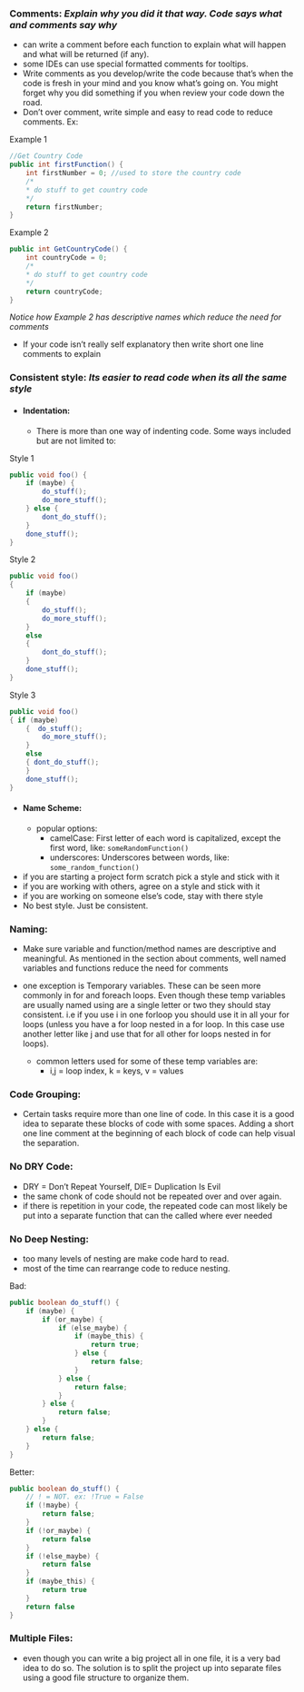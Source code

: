 ### **Comments:** _Explain why you did it that way. Code says what and comments say why_
* can write a comment before each function to explain what will happen and what will be returned (if any). 
* some IDEs can use special formatted comments for tooltips.
* Write comments as you develop/write the code because that’s when the code is fresh in your mind and you know what’s going on. You might forget why you did something if you when review your code down the road. 
* Don’t over comment, write simple and easy to read code to reduce comments. Ex:

Example 1
```java
//Get Country Code
public int firstFunction() {
    int firstNumber = 0; //used to store the country code
    /*
    * do stuff to get country code
    */
    return firstNumber;
}
```
Example 2
```java
public int GetCountryCode() {
    int countryCode = 0; 
    /*
    * do stuff to get country code
    */
    return countryCode;
}
```
 _Notice how Example 2 has descriptive names which reduce the need for comments_

* If your code isn’t really self explanatory then write short one line comments to explain

### **Consistent style:** _Its easier to read code when its all the same style_
* #### Indentation:
    * There is more than one way of indenting code. Some ways included but are not limited to:

Style 1
```java
public void foo() {
    if (maybe) {
        do_stuff();
        do_more_stuff();
    } else {
        dont_do_stuff();
    }
    done_stuff();
}
```
Style 2
```java
public void foo() 
{
    if (maybe) 
    {
        do_stuff();
        do_more_stuff();
    } 
    else 
    {
        dont_do_stuff();
    }
    done_stuff();
}
```
Style 3
```java
public void foo() 
{ if (maybe) 
    {  do_stuff();
        do_more_stuff();
    } 
    else 
    { dont_do_stuff();
    }
    done_stuff();
}
```
                          
* #### Name Scheme:
    * popular options:
	    * camelCase: First letter of each word is capitalized, except the first word, like: `someRandomFunction()`	
        * underscores: Underscores between words, like: `some_random_function()`
* if you are starting a project form scratch pick a style and stick with it
* if you are working with others, agree on a style and stick with it
* if you are working on someone else’s code, stay with there style
* No best style. Just be consistent.

### **Naming:** 
* Make sure variable and function/method names are descriptive and meaningful. As mentioned in the section about comments, well named variables and functions reduce the need for comments

* one exception is Temporary variables. These can be seen more commonly in for and foreach loops. Even though these temp variables are usually named using are a single letter or two they should stay consistent. i.e if you use i in one forloop you should use it in all your for loops (unless you have a for loop nested in a for loop. In this case use another letter like j and use that for all other for loops nested in for loops). 
    * common letters used for some of these temp variables are:
        * i,j = loop index, 
		k = keys, v = values

 

### **Code Grouping:**
* Certain tasks require more than one line of code. In this case it is a good idea to separate these blocks of code with some spaces. Adding a short one line comment at the beginning of each block of code can help visual the separation.

### **No DRY Code:**
* DRY = Don’t Repeat Yourself, DIE= Duplication Is Evil
* the same chonk of code should not be repeated over and over again.
* if there is repetition in your code, the repeated code can most likely be put into a separate function that can the called where ever needed

### **No Deep Nesting:**
* too many levels of nesting are make code hard to read.
* most of the time can rearrange code to reduce nesting.

Bad:
```java
public boolean do_stuff() {
    if (maybe) {
        if (or_maybe) {
            if (else_maybe) {
                if (maybe_this) {
                    return true;
                } else {
                    return false;
                }
            } else {
                return false;
            }
        } else {
            return false;
        } 
    } else {
        return false;
    }
}
```

Better:
```java
public boolean do_stuff() {
    // ! = NOT. ex: !True = False
    if (!maybe) {
        return false;
    }
    if (!or_maybe) {
        return false
    }
    if (!else_maybe) {
        return false
    }
    if (maybe_this) {
        return true
    }
    return false               
}
```
	

### **Multiple Files:**
* even though you can write a big project all in one file, it is a very bad idea to do so. The solution is to split the project up into separate files using a good file structure to organize them. 


